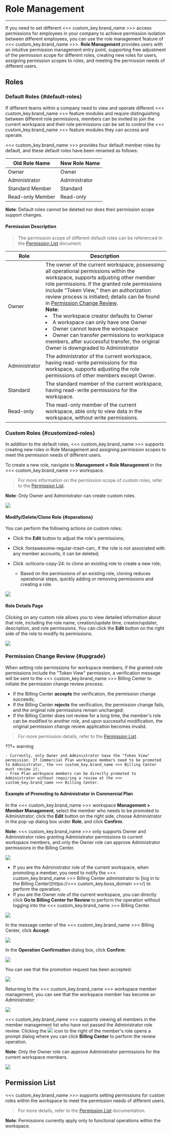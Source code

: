 # Role Management
---

If you need to set different <<< custom_key.brand_name >>> access permissions for employees in your company to achieve permission isolation between different employees, you can use the role management feature of <<< custom_key.brand_name >>>. **Role Management** provides users with an intuitive permission management entry point, supporting free adjustment of the permission scope for different roles, creating new roles for users, assigning permission scopes to roles, and meeting the permission needs of different users.

## Roles

### Default Roles {#default-roles}

If different teams within a company need to view and operate different <<< custom_key.brand_name >>> feature modules and require distinguishing between different role permissions, members can be invited to join the current workspace and their role permissions can be set to control the <<< custom_key.brand_name >>> feature modules they can access and operate.

<<< custom_key.brand_name >>> provides four default member roles by default, and these default roles have been renamed as follows:


| Old Role Name | New Role Name    |
| ------------- | ----------------- |
| Owner         | Owner            |
| Administrator | Administrator    |
| Standard Member | Standard       |
| Read-only Member | Read-only     |

**Note**: Default roles cannot be deleted nor does their permission scope support changes.

#### Permission Description

> The permission scope of different default roles can be referenced in the [Permission List](role-list.md) document.

| **Role** | **Description**                                                     |
| -------- | ------------------------------------------------------------------|
| Owner | The owner of the current workspace, possessing all operational permissions within the workspace, supports adjusting other member role permissions. If the granted role permissions include "Token View," then an authorization review process is initiated; details can be found in [Permission Change Review](#upgrade).<br />**Note**:<br /><li>The workspace creator defaults to Owner <br /><li>A workspace can only have one Owner <br /><li>Owner cannot leave the workspace<br /><li>Owner can transfer permissions to workspace members, after successful transfer, the original Owner is downgraded to Administrator |
| Administrator | The administrator of the current workspace, having read-write permissions for the workspace, supports adjusting the role permissions of other members except Owner. |
| Standard | The standard member of the current workspace, having read-write permissions for the workspace.                 |
| Read-only | The read-only member of the current workspace, able only to view data in the workspace, without write permissions. |

### Custom Roles {#customized-roles}

In addition to the default roles, <<< custom_key.brand_name >>> supports creating new roles in Role Management and assigning permission scopes to meet the permission needs of different users.

To create a new role, navigate to **Management > Role Management** in the <<< custom_key.brand_name >>> workspace.

> For more information on the permission scope of custom roles, refer to the [Permission List](role-list.md).

**Note**: Only Owner and Administrator can create custom roles.

![](img/8.member_6.png)

#### Modify/Delete/Clone Role {#operations}

You can perform the following actions on custom roles:

- Click the **Edit** button to adjust the role's permissions;

- Click :fontawesome-regular-trash-can:, if the role is not associated with any member accounts, it can be deleted;

- Click :octicons-copy-24: to clone an existing role to create a new role;

    - Based on the permissions of an existing role, cloning reduces operational steps, quickly adding or removing permissions and creating a role.

![](img/clone.png)

#### Role Details Page

Clicking on any custom role allows you to view detailed information about that role, including the role name, creation/update time, creator/updater, description, and role permissions. You can click the **Edit** button on the right side of the role to modify its permissions.

![](img/8.member_13.1.png)

### Permission Change Review {#upgrade}

When setting role permissions for workspace members, if the granted role permissions include the "Token View" permission, a verification message will be sent to the <<< custom_key.brand_name >>> Billing Center to initiate the permission change review process:

- If the Billing Center **accepts** the verification, the permission change succeeds;
- If the Billing Center **rejects** the verification, the permission change fails, and the original role permissions remain unchanged;
- If the Billing Center does not review for a long time, the member's role can be modified to another role, and upon successful modification, the original permission change review application becomes invalid.

> For more permission details, refer to the [Permission List](role-list.md).

???+ warning

    - Currently, only Owner and Administrator have the "Token View" permission. If Commercial Plan workspace members need to be promoted to Administrator, the <<< custom_key.brand_name >>> Billing Center must review it;
    - Free Plan workspace members can be directly promoted to Administrator without requiring a review at the <<< custom_key.brand_name >>> Billing Center.

#### Example of Promoting to Administrator in Commercial Plan

In the <<< custom_key.brand_name >>> workspace **Management > Member Management**, select the member who needs to be promoted to Administrator, click the **Edit** button on the right side, choose Administrator in the pop-up dialog box under **Role**, and click **Confirm**.

**Note**: <<< custom_key.brand_name >>> only supports Owner and Administrator roles granting Administrator permissions to current workspace members, and only the Owner role can approve Administrator permissions in the Billing Center.

![](img/11.role_upgrade_1.png)

- If you are the Administrator role of the current workspace, when promoting a member, you need to notify the <<< custom_key.brand_name >>> Billing Center administrator to [log in to the Billing Center](https://<<< custom_key.boss_domain >>>/) to perform the operation;
- If you are the Owner role of the current workspace, you can directly click **Go to Billing Center for Review** to perform the operation without logging into the <<< custom_key.brand_name >>> Billing Center.

![](img/11.role_upgrade_2.png)

In the message center of the <<< custom_key.brand_name >>> Billing Center, click **Accept**:

![](img/11.role_upgrade_3.png)

In the **Operation Confirmation** dialog box, click **Confirm**:

![](img/11.role_upgrade_4.png)

You can see that the promotion request has been accepted:

![](img/11.role_upgrade_5.png)

Returning to the <<< custom_key.brand_name >>> workspace member management, you can see that the workspace member has become an Administrator:

![](img/11.role_upgrade_6.png)

<<< custom_key.brand_name >>> supports viewing all members in the member management list who have not passed the Administrator role review. Clicking the ![](img/4.member_admin_2.png) icon to the right of the member's role opens a prompt dialog where you can click **Billing Center** to perform the review operation.

**Note**: Only the Owner role can approve Administrator permissions for the current workspace members.

![](img/4.member_admin_1.png)

## Permission List

<<< custom_key.brand_name >>> supports setting permissions for custom roles within the workspace to meet the permission needs of different users.

> For more details, refer to the [Permission List](role-list.md) documentation.

**Note**: Permissions currently apply only to functional operations within the workspace.